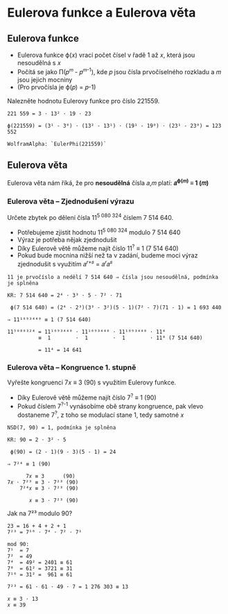 # Eulerova funkce a Eulerova věta

## Eulerova funkce

* Eulerova funkce ϕ(𝑥) vrací počet čísel v řadě 1 až 𝑥, která jsou nesoudělná s 𝑥
* Počítá se jako Π(𝑝<sup>𝑚</sup> - 𝑝<sup>𝑚-1</sup>), kde 𝑝 jsou čísla prvočíselného rozkladu a 𝑚 jsou jejich mocniny
* (Pro prvočísla je ϕ(𝑝) = 𝑝-1)

Nalezněte hodnotu Eulerovy funkce pro číslo 221559.

```text
221 559 = 3 ⋅ 13² ⋅ 19 ⋅ 23

ϕ(221559) = (3¹ - 3⁰) ⋅ (13² - 13¹) ⋅ (19¹ - 19⁰) ⋅ (23¹ - 23⁰) = 123 552

WolframAlpha: `EulerPhi(221559)`
```

## Eulerova věta

Eulerova věta nám říká, že pro __nesoudělná__ čísla 𝑎,𝑚 platí: __𝑎<sup>ϕ(𝑚)</sup> ≡ 1 (𝑚)__

### Eulerova věta – Zjednodušení výrazu

Určete zbytek po dělení čísla 11<sup>5 080 324</sup> číslem 7 514 640.

* Potřebujeme zjistit hodnotu 11<sup>5 080 324</sup> modulo 7 514 640
* Výraz je potřeba nějak zjednodušit
* Díky Eulerově větě můžeme najít číslo 11<sup>?</sup> ≡ 1 (7 514 640)
* Pokud bude mocnina nižší než ta v zadání, budeme moci výraz zjednodušit s využitím 𝑎<sup>𝑟+𝑠</sup> = 𝑎<sup>𝑟</sup>𝑎<sup>𝑠</sup>

```text
11 je prvočíslo a nedělí 7 514 640 ⇒ čísla jsou nesoudělná, podmínka je splněna

KR: 7 514 640 = 2⁴ ⋅ 3³ ⋅ 5 ⋅ 7² ⋅ 71

 ϕ(7 514 640) = (2⁴ - 2³)(3³ - 3²)(5 - 1)(7² - 7)(71 - 1) = 1 693 440

⇒ 11¹⁶⁹³⁴⁴⁰ ≡ 1 (7 514 640)

11⁵⁰⁸⁰³²⁴ = 11¹⁶⁹³⁴⁴⁰ ⋅ 11¹⁶⁹³⁴⁴⁰ ⋅ 11¹⁶⁹³⁴⁴⁰ ⋅ 11⁴
          ≡  1        ⋅  1        ⋅  1        ⋅ 11⁴ (7 514 640)
          
          = 11⁴ = 14 641
```

### Eulerova věta – Kongruence 1. stupně

Vyřešte kongruenci 7𝑥 ≡ 3 (90) s využitím Eulerovy funkce.

* Díky Eulerově větě můžeme najít číslo 7<sup>?</sup> ≡ 1 (90)
* Pokud číslem 7<sup>?-1</sup> vynásobíme obě strany kongruence, pak vlevo dostaneme 7<sup>?</sup>, z toho se modulací stane 1, tedy samotné 𝑥

```text
NSD(7, 90) = 1, podmínka je splněna

KR: 90 = 2 ⋅ 3² ⋅ 5

 ϕ(90) = (2 - 1)(9 - 3)(5 - 1) = 24

⇒ 7²⁴ ≡ 1 (90)

      7𝑥 ≡ 3      (90)
7𝑥 ⋅ 7²³ ≡ 3 ⋅ 7²³ (90)
    7²⁴𝑥 ≡ 3 ⋅ 7²³ (90)

       𝑥 ≡ 3 ⋅ 7²³ (90)
```

Jak na 7²³ modulo 90?

```text
23 = 16 + 4 + 2 + 1
7²³ = 7¹⁶ ⋅ 7⁴ ⋅ 7² ⋅ 7¹

mod 90:
7¹  = 7
7²  = 49
7⁴  = 49² = 2401 ≡ 61
7⁸  = 61² = 3721 ≡ 31
7¹⁶ = 31² =  961 ≡ 61

7²³ = 61 ⋅ 61 ⋅ 49 ⋅ 7 = 1 276 303 ≡ 13

𝑥 ≡ 3 ⋅ 13
𝑥 ≡ 39
```
